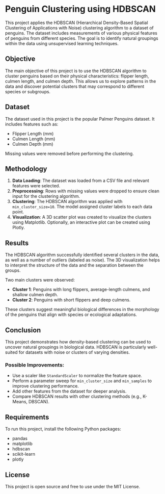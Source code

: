 # Penguin Clustering using HDBSCAN

This project applies the HDBSCAN (Hierarchical Density-Based Spatial Clustering of Applications with Noise) clustering algorithm to a dataset of penguins. The dataset includes measurements of various physical features of penguins from different species. The goal is to identify natural groupings within the data using unsupervised learning techniques.

## Objective

The main objective of this project is to use the HDBSCAN algorithm to cluster penguins based on their physical characteristics: flipper length, culmen length, and culmen depth. This allows us to explore patterns in the data and discover potential clusters that may correspond to different species or subgroups.

## Dataset

The dataset used in this project is the popular Palmer Penguins dataset. It includes features such as:
- Flipper Length (mm)
- Culmen Length (mm)
- Culmen Depth (mm)

Missing values were removed before performing the clustering.

## Methodology

1. **Data Loading**: The dataset was loaded from a CSV file and relevant features were selected.
2. **Preprocessing**: Rows with missing values were dropped to ensure clean input for the clustering algorithm.
3. **Clustering**: The HDBSCAN algorithm was applied with `min_cluster_size=10`. The model assigned cluster labels to each data point.
4. **Visualization**: A 3D scatter plot was created to visualize the clusters using Matplotlib. Optionally, an interactive plot can be created using Plotly.

## Results

The HDBSCAN algorithm successfully identified several clusters in the data, as well as a number of outliers (labeled as noise). The 3D visualization helps to interpret the structure of the data and the separation between the groups.

Two main clusters were observed:
- **Cluster 1**: Penguins with long flippers, average-length culmens, and shallow culmen depth.
- **Cluster 2**: Penguins with short flippers and deep culmens.

These clusters suggest meaningful biological differences in the morphology of the penguins that align with species or ecological adaptations.

## Conclusion

This project demonstrates how density-based clustering can be used to uncover natural groupings in biological data. HDBSCAN is particularly well-suited for datasets with noise or clusters of varying densities.

### Possible Improvements:
- Use a scaler like `StandardScaler` to normalize the feature space.
- Perform a parameter sweep for `min_cluster_size` and `min_samples` to improve clustering performance.
- Add other features from the dataset for deeper analysis.
- Compare HDBSCAN results with other clustering methods (e.g., K-Means, DBSCAN).

## Requirements

To run this project, install the following Python packages:

- pandas
- matplotlib
- hdbscan
- scikit-learn
- plotly


## License

This project is open source and free to use under the MIT License.